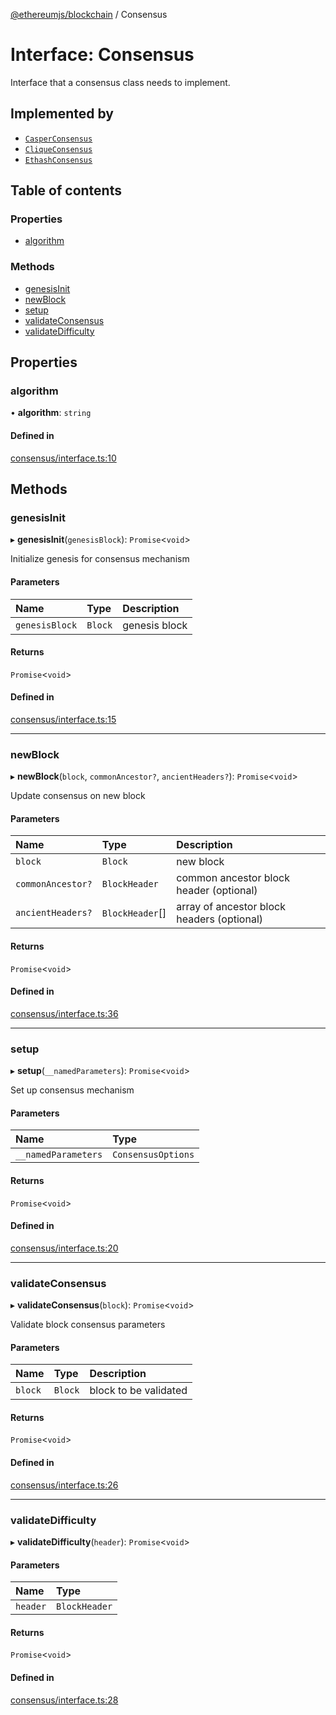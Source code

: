 [@ethereumjs/blockchain](../README.md) / Consensus

# Interface: Consensus

Interface that a consensus class needs to implement.

## Implemented by

- [`CasperConsensus`](../classes/CasperConsensus.md)
- [`CliqueConsensus`](../classes/CliqueConsensus.md)
- [`EthashConsensus`](../classes/EthashConsensus.md)

## Table of contents

### Properties

- [algorithm](Consensus.md#algorithm)

### Methods

- [genesisInit](Consensus.md#genesisinit)
- [newBlock](Consensus.md#newblock)
- [setup](Consensus.md#setup)
- [validateConsensus](Consensus.md#validateconsensus)
- [validateDifficulty](Consensus.md#validatedifficulty)

## Properties

### algorithm

• **algorithm**: `string`

#### Defined in

[consensus/interface.ts:10](https://github.com/ethereumjs/ethereumjs-monorepo/blob/master/packages/blockchain/src/consensus/interface.ts#L10)

## Methods

### genesisInit

▸ **genesisInit**(`genesisBlock`): `Promise`<`void`\>

Initialize genesis for consensus mechanism

#### Parameters

| Name | Type | Description |
| :------ | :------ | :------ |
| `genesisBlock` | `Block` | genesis block |

#### Returns

`Promise`<`void`\>

#### Defined in

[consensus/interface.ts:15](https://github.com/ethereumjs/ethereumjs-monorepo/blob/master/packages/blockchain/src/consensus/interface.ts#L15)

___

### newBlock

▸ **newBlock**(`block`, `commonAncestor?`, `ancientHeaders?`): `Promise`<`void`\>

Update consensus on new block

#### Parameters

| Name | Type | Description |
| :------ | :------ | :------ |
| `block` | `Block` | new block |
| `commonAncestor?` | `BlockHeader` | common ancestor block header (optional) |
| `ancientHeaders?` | `BlockHeader`[] | array of ancestor block headers (optional) |

#### Returns

`Promise`<`void`\>

#### Defined in

[consensus/interface.ts:36](https://github.com/ethereumjs/ethereumjs-monorepo/blob/master/packages/blockchain/src/consensus/interface.ts#L36)

___

### setup

▸ **setup**(`__namedParameters`): `Promise`<`void`\>

Set up consensus mechanism

#### Parameters

| Name | Type |
| :------ | :------ |
| `__namedParameters` | `ConsensusOptions` |

#### Returns

`Promise`<`void`\>

#### Defined in

[consensus/interface.ts:20](https://github.com/ethereumjs/ethereumjs-monorepo/blob/master/packages/blockchain/src/consensus/interface.ts#L20)

___

### validateConsensus

▸ **validateConsensus**(`block`): `Promise`<`void`\>

Validate block consensus parameters

#### Parameters

| Name | Type | Description |
| :------ | :------ | :------ |
| `block` | `Block` | block to be validated |

#### Returns

`Promise`<`void`\>

#### Defined in

[consensus/interface.ts:26](https://github.com/ethereumjs/ethereumjs-monorepo/blob/master/packages/blockchain/src/consensus/interface.ts#L26)

___

### validateDifficulty

▸ **validateDifficulty**(`header`): `Promise`<`void`\>

#### Parameters

| Name | Type |
| :------ | :------ |
| `header` | `BlockHeader` |

#### Returns

`Promise`<`void`\>

#### Defined in

[consensus/interface.ts:28](https://github.com/ethereumjs/ethereumjs-monorepo/blob/master/packages/blockchain/src/consensus/interface.ts#L28)
